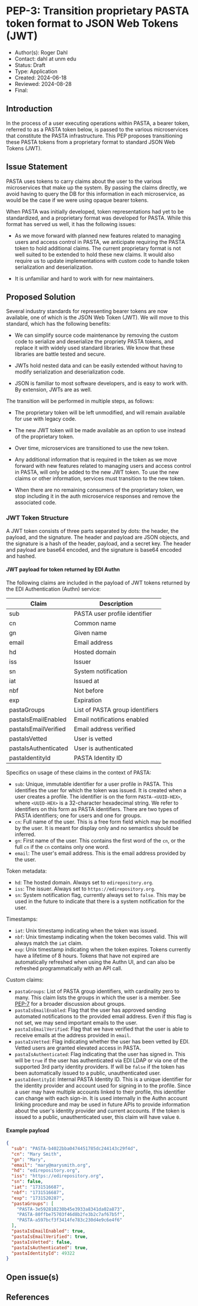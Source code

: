 # PEP-3: Transition proprietary PASTA token format to JSON Web Tokens (JWT)

- Author(s): Roger Dahl
- Contact: dahl at unm edu
- Status: Draft
- Type: Application
- Created: 2024-06-18
- Reviewed: 2024-08-28
- Final:


## Introduction

In the process of a user executing operations within PASTA, a bearer token, referred to as a PASTA token below, is passed to the various microservices that constitute the PASTA infrastructure. This PEP proposes transitioning these PASTA tokens from a proprietary format to standard JSON Web Tokens (JWT).


## Issue Statement

PASTA uses tokens to carry claims about the user to the various microservices that make up the system. By passing the claims directly, we avoid having to query the DB for this information in each microservice, as would be the case if we were using opaque bearer tokens.

When PASTA was initially developed, token representations had yet to be standardized, and a proprietary format was developed for PASTA. While this format has served us well, it has the following issues:  

- As we move forward with planned new features related to managing users and access control in PASTA, we anticipate requiring the PASTA token to hold additional claims. The current proprietary format is not well suited to be extended to hold these new claims. It would also require us to update implementations with custom code to handle token serialization and deserialization.

- It is unfamiliar and hard to work with for new maintainers.


## Proposed Solution

Several industry standards for representing bearer tokens are now available, one of which is the JSON Web Token (JWT). We will move to this standard, which has the following benefits:

- We can simplify source code maintenance by removing the custom code to serialize and deserialize the propriety PASTA tokens, and replace it with widely used standard libraries. We know that these libraries are battle tested and secure.

- JWTs hold nested data and can be easily extended without having to modify serialization and deserialization code.

- JSON is familiar to most software developers, and is easy to work with. By extension, JWTs are as well.

The transition will be performed in multiple steps, as follows:

- The proprietary token will be left unmodified, and will remain available for use with legacy code.

- The new JWT token will be made available as an option to use instead of the proprietary token.

- Over time, microservices are transitioned to use the new token.

- Any additional information that is required in the token as we move forward with new features related to managing users and access control in PASTA, will only be added to the new JWT token. To use the new claims or other information, services must transition to the new token.

- When there are no remaining consumers of the proprietary token, we stop including it in the auth microservice responses and remove the associated code.

### JWT Token Structure

A JWT token consists of three parts separated by dots: the header, the payload, and the signature. The header and payload are JSON objects, and the signature is a hash of the header, payload, and a secret key. The header and payload are base64 encoded, and the signature is base64 encoded and hashed.

#### JWT payload for token returned by EDI Authn

The following claims are included in the payload of JWT tokens returned by the EDI Authentication (Authn) service:

| Claim                | Description                     |
|----------------------|---------------------------------|
| sub                  | PASTA user profile identifier   |
| cn                   | Common name                     |
| gn                   | Given name                      |
| email                | Email address                   |
| hd                   | Hosted domain                   |
| iss                  | Issuer                          |
| sn                   | System notification             |
| iat                  | Issued at                       |
| nbf                  | Not before                      |
| exp                  | Expiration                      |
| pastaGroups          | List of PASTA group identifiers |
| pastaIsEmailEnabled  | Email notifications enabled     |
| pastaIsEmailVerified | Email address verified          |
| pastaIsVetted        | User is vetted                  |
| pastaIsAuthenticated | User is authenticated           |
| pastaIdentityId      | PASTA Identity ID               |

Specifics on usage of these claims in the context of PASTA:

- `sub`: Unique, immutable identifier for a user profile in PASTA. This identifies the user for which the token was issued. It is created when a user creates a profile. The identifier is on the form `PASTA-<UUID-HEX>`, where `<UUID-HEX>` is a 32-character hexadecimal string. We refer to identifiers on this form as PASTA identifiers. There are two types of PASTA identifiers; one for users and one for groups. 
- `cn`: Full name of the user. This is a free form field which may be modified by the user. It is meant for display only and no semantics should be inferred.
- `gn`: First name of the user. This contains the first word of the `cn`, or the full `cn` if the `cn` contains only one word.
- `email`: The user's email address. This is the email address provided by the user.

Token metadata:

- `hd`: The hosted domain. Always set to `edirepository.org`.
- `iss`: The issuer. Always set to `https://edirepository.org`.
- `sn`: System notification flag, currently always set to `false`. This may be used in the future to indicate that there is a system notification for the user.

Timestamps:

- `iat`: Unix timestamp indicating when the token was issued.
- `nbf`: Unix timestamp indicating when the token becomes valid. This will always match the `iat` claim.
- `exp`: Unix timestamp indicating when the token expires. Tokens currently have a lifetime of 8 hours. Tokens that have not expired are automatically refreshed when using the Authn UI, and can also be refreshed programmatically with an API call.

Custom claims:

- `pastaGroups`: List of PASTA group identifiers, with cardinality zero to many. This claim lists the groups in which the user is a member. See [PEP-7](./pep-7.md) for a broader discussion about groups.
- `pastaIsEmailEnabled`: Flag that the user has approved sending automated notifications to the provided email address. Even if this flag is not set, we may send important emails to the user.
- `pastaIsEmailVerified`: Flag that we have verified that the user is able to receive emails at the address provided in `email`.
- `pastaIsVetted`: Flag indicating whether the user has been vetted by EDI. Vetted users are granted elevated access in PASTA.
- `pastaIsAuthenticated`: Flag indicating that the user has signed in. This will be `true` if the user has authenticated via EDI LDAP or via one of the supported 3rd party identity providers. If will be `false` if the token has been automatically issued to a public, unauthenticated user.
- `pastaIdentityId`: Internal PASTA Identity ID. This is a unique identifier for the identity provider and account used for signing in to the profile. Since a user may have multiple accounts linked to their profile, this identifier can change with each sign-in. It is used internally in the Authn account linking procedure and may be used in future APIs to provide information about the user's identity provider and current accounts. If the token is issued to a public, unauthenticated user, this claim will have value `0`.


#### Example payload

```json
{ 
  "sub": "PASTA-b4022bba0474451785dc244143c29f4d",
  "cn": "Mary Smith",
  "gn": "Mary",
  "email": "mary@marysmith.org",
  "hd": "edirepository.org",
  "iss": "https://edirepository.org",
  "sn": false,
  "iat": "1731516687",
  "nbf": "1731516687",
  "exp": "1731520287",
  "pastaGroups": [
    "PASTA-3e592810230b45e3933a8341da02a873",
    "PASTA-80ffbe75703f46d8b2fe3b2c7af67b5f",
    "PASTA-a597bcf3f3414fe783c230d4e9c6e4f6"
  ],
  "pastaIsEmailEnabled": true,
  "pastaIsEmailVerified": true,
  "pastaIsVetted": false,
  "pastaIsAuthenticated": true,
  "pastaIdentityId": 49322
}
```

## Open issue(s)


## References
